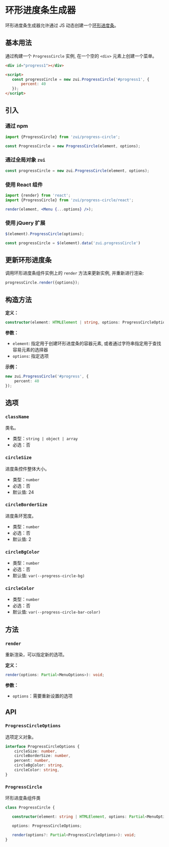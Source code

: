 # 环形进度条生成器

环形进度条生成器允许通过 JS 动态创建一个[环形进度条](/lib/components/progress-circle/index.html)。

## 基本用法

通过构建一个 `ProgressCircle` 实例, 在一个空的 `<div>` 元素上创建一个菜单。

<Example>
  <div id="progress1"></div>
</Example>

<script>
export default {
      mounted() {
          onZUIReady(() => {
             const progressCircle = new zui.ProgressCircle('#progress1', {
                 percent: 40,
             });
          })
      }
 }
 </script>

 ```html
 <div id="progress1"></div>

 <script>
    const progressCircle = new zui.ProgressCircle('#progress1', {
        percent: 40
    });
 </script>
 ```

## 引入

### 通过 npm

```js
import {ProgressCircle} from 'zui/progress-circle';

const ProgressCircle = new ProgressCircle(element, options);
```

### 通过全局对象 `zui`

```js
const progressCircle = new zui.ProgressCircle(element, options);
```

### 使用 React 组件

```jsx
import {render} from 'react';
import {ProgressCircle} from 'zui/progress-circle/react';

render(element, <Menu {...options} />);
```

### 使用 jQuery 扩展

```js
$(element).ProgressCircle(options);

const progressCircle = $(element).data('zui.progressCircle')
```

## 更新环形进度条

调用环形进度条组件实例上的 `render` 方法来更新实例, 并重新进行渲染:

```js
progressCircle.render({options});
```

## 构造方法

 **定义：**

```ts
constructor(element: HTMLElement | string, options: ProgressCircleOptions);
```

 **参数：**

* `element`: 指定用于创建环形进度条的容器元素, 或者通过字符串指定用于查找容易元素的选择器
* `options`: 指定选项

 **示例：**

```ts
new zui.ProgressCircle('#progress', {
    percent: 40
});
```

## 选项

### `className`

类名。

* 类型：`string | object | array`
* 必选：否

###  `circleSize`

进度条控件整体大小。

* 类型：`number`
* 必选：否
* 默认值: 24

### `circleBorderSize`

进度条环宽度。

* 类型：`number`
* 必选：否
* 默认值: 2

### `circleBgColor`

* 类型：`number`
* 必选：否
* 默认值: `var(--progress-circle-bg)`

### `circleColor`

* 类型：`number`
* 必选：否
* 默认值: `var(--progress-circle-bar-color)`

## 方法

### `render`

重新渲染，可以指定新的选项。

**定义：**

```ts
render(options: Partial<MenuOptions>): void;
```

**参数：**

* `options`：需要重新设置的选项

## API 

### `ProgressCircleOptions`

 选项定义对象。

```ts
interface ProgressCircleOptions {
    circleSize: number,
    circleBorderSize: number,
    percent: number,
    circleBgColor: string,
    circleColor: string,
}
```

### `ProgressCircle`

环形进度条组件类

```ts
class ProgressCircle {

   constructor(element: string | HTMLElement, options: Partial<MenuOptions>);

   options: ProgressCircleOptions;

   render(options?: Partial<ProgressCircleOptions>): void;
}
```
